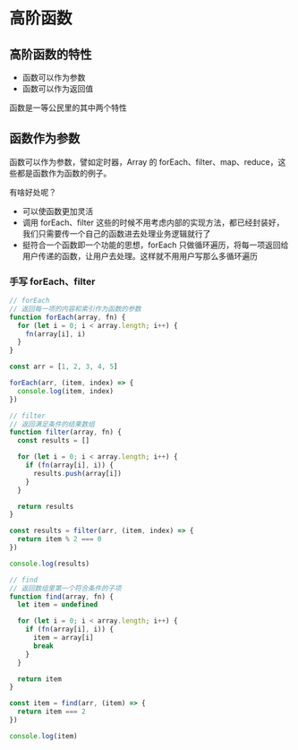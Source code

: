 # 高阶函数
## 高阶函数的特性
- 函数可以作为参数
- 函数可以作为返回值

函数是一等公民里的其中两个特性

## 函数作为参数
函数可以作为参数，譬如定时器，Array 的 forEach、filter、map、reduce，这些都是函数作为函数的例子。

有啥好处呢？
- 可以使函数更加灵活
- 调用 forEach、filter 这些的时候不用考虑内部的实现方法，都已经封装好，我们只需要传一个自己的函数进去处理业务逻辑就行了
- 挺符合一个函数即一个功能的思想，forEach 只做循环遍历，将每一项返回给用户传递的函数，让用户去处理。这样就不用用户写那么多循环遍历

### 手写 forEach、filter
```js
// forEach
// 返回每一项的内容和索引作为函数的参数
function forEach(array, fn) {
  for (let i = 0; i < array.length; i++) {
    fn(array[i], i)
  }
}

const arr = [1, 2, 3, 4, 5]

forEach(arr, (item, index) => {
  console.log(item, index)
})

// filter
// 返回满足条件的结果数组
function filter(array, fn) {
  const results = []

  for (let i = 0; i < array.length; i++) {
    if (fn(array[i], i)) {
      results.push(array[i])
    }
  }

  return results
}

const results = filter(arr, (item, index) => {
  return item % 2 === 0
})

console.log(results)

// find
// 返回数组里第一个符合条件的子项
function find(array, fn) {
  let item = undefined

  for (let i = 0; i < array.length; i++) {
    if (fn(array[i], i)) {
      item = array[i]
      break
    }
  }

  return item
}

const item = find(arr, (item) => {
  return item === 2
})

console.log(item)
```
